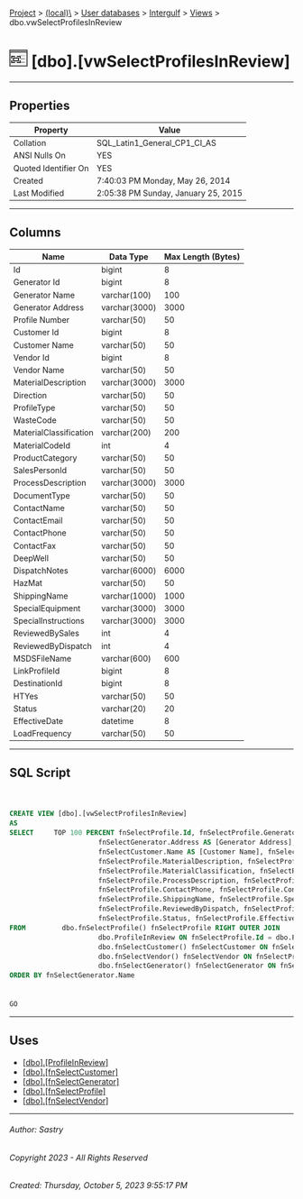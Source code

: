 #### 

[Project](../../../../index.md) > [(local)\\](../../../index.md) > [User databases](../../index.md) > [Intergulf](../index.md) > [Views](Views.md) > dbo.vwSelectProfilesInReview

# ![Views](../../../../Images/View32.png) [dbo].[vwSelectProfilesInReview]

---

## <a name="#properties"></a>Properties

| Property | Value |
|---|---|
| Collation | SQL_Latin1_General_CP1_CI_AS |
| ANSI Nulls On | YES |
| Quoted Identifier On | YES |
| Created | 7:40:03 PM Monday, May 26, 2014 |
| Last Modified | 2:05:38 PM Sunday, January 25, 2015 |


---

## <a name="#columns"></a>Columns

| Name | Data Type | Max Length (Bytes) |
|---|---|---|
| Id | bigint | 8 |
| Generator Id | bigint | 8 |
| Generator Name | varchar(100) | 100 |
| Generator Address | varchar(3000) | 3000 |
| Profile Number | varchar(50) | 50 |
| Customer Id | bigint | 8 |
| Customer Name | varchar(50) | 50 |
| Vendor Id | bigint | 8 |
| Vendor Name | varchar(50) | 50 |
| MaterialDescription | varchar(3000) | 3000 |
| Direction | varchar(50) | 50 |
| ProfileType | varchar(50) | 50 |
| WasteCode | varchar(50) | 50 |
| MaterialClassification | varchar(200) | 200 |
| MaterialCodeId | int | 4 |
| ProductCategory | varchar(50) | 50 |
| SalesPersonId | varchar(50) | 50 |
| ProcessDescription | varchar(3000) | 3000 |
| DocumentType | varchar(50) | 50 |
| ContactName | varchar(50) | 50 |
| ContactEmail | varchar(50) | 50 |
| ContactPhone | varchar(50) | 50 |
| ContactFax | varchar(50) | 50 |
| DeepWell | varchar(50) | 50 |
| DispatchNotes | varchar(6000) | 6000 |
| HazMat | varchar(50) | 50 |
| ShippingName | varchar(1000) | 1000 |
| SpecialEquipment | varchar(3000) | 3000 |
| SpecialInstructions | varchar(3000) | 3000 |
| ReviewedBySales | int | 4 |
| ReviewedByDispatch | int | 4 |
| MSDSFileName | varchar(600) | 600 |
| LinkProfileId | bigint | 8 |
| DestinationId | bigint | 8 |
| HTYes | varchar(50) | 50 |
| Status | varchar(20) | 20 |
| EffectiveDate | datetime | 8 |
| LoadFrequency | varchar(50) | 50 |


---

## <a name="#sqlscript"></a>SQL Script

```sql


CREATE VIEW [dbo].[vwSelectProfilesInReview]
AS
SELECT     TOP 100 PERCENT fnSelectProfile.Id, fnSelectProfile.GeneratorId AS [Generator Id], fnSelectGenerator.Name AS [Generator Name], 
                      fnSelectGenerator.Address AS [Generator Address], fnSelectProfile.ProfileNumber AS [Profile Number], fnSelectProfile.CustomerId AS [Customer Id], 
                      fnSelectCustomer.Name AS [Customer Name], fnSelectProfile.VendorId AS [Vendor Id], fnSelectVendor.Name AS [Vendor Name], 
                      fnSelectProfile.MaterialDescription, fnSelectProfile.Direction, fnSelectProfile.ProfileType, fnSelectProfile.WasteCode, 
                      fnSelectProfile.MaterialClassification, fnSelectProfile.MaterialCodeId, fnSelectProfile.ProductCategory, fnSelectProfile.SalesPersonId, 
                      fnSelectProfile.ProcessDescription, fnSelectProfile.DocumentType, fnSelectProfile.ContactName, fnSelectProfile.ContactEmail, 
                      fnSelectProfile.ContactPhone, fnSelectProfile.ContactFax, fnSelectProfile.DeepWell, fnSelectProfile.DispatchNotes, fnSelectProfile.HazMat, 
                      fnSelectProfile.ShippingName, fnSelectProfile.SpecialEquipment, fnSelectProfile.SpecialInstructions, fnSelectProfile.ReviewedBySales, 
                      fnSelectProfile.ReviewedByDispatch, fnSelectProfile.MSDSFileName, fnSelectProfile.LinkProfileId, fnSelectProfile.DestinationId, fnSelectProfile.HTYes, 
                      fnSelectProfile.Status, fnSelectProfile.EffectiveDate, fnSelectProfile.LoadFrequency
FROM         dbo.fnSelectProfile() fnSelectProfile RIGHT OUTER JOIN
                      dbo.ProfileInReview ON fnSelectProfile.Id = dbo.ProfileInReview.ProfileId LEFT OUTER JOIN
                      dbo.fnSelectCustomer() fnSelectCustomer ON fnSelectProfile.CustomerId = fnSelectCustomer.Id LEFT OUTER JOIN
                      dbo.fnSelectVendor() fnSelectVendor ON fnSelectProfile.VendorId = fnSelectVendor.Id LEFT OUTER JOIN
                      dbo.fnSelectGenerator() fnSelectGenerator ON fnSelectProfile.GeneratorId = fnSelectGenerator.Id
ORDER BY fnSelectGenerator.Name


GO

```


---

## <a name="#uses"></a>Uses

* [[dbo].[ProfileInReview]](../Tables/dbo_ProfileInReview.md)
* [[dbo].[fnSelectCustomer]](../Programmability/Functions/Table-valued_Functions/dbo_fnSelectCustomer.md)
* [[dbo].[fnSelectGenerator]](../Programmability/Functions/Table-valued_Functions/dbo_fnSelectGenerator.md)
* [[dbo].[fnSelectProfile]](../Programmability/Functions/Table-valued_Functions/dbo_fnSelectProfile.md)
* [[dbo].[fnSelectVendor]](../Programmability/Functions/Table-valued_Functions/dbo_fnSelectVendor.md)


---

###### Author:  Sastry

###### Copyright 2023 - All Rights Reserved

###### Created: Thursday, October 5, 2023 9:55:17 PM

